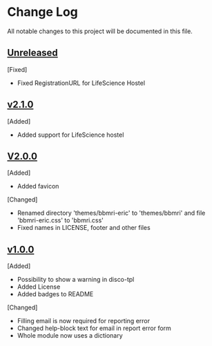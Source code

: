 # Change Log
All notable changes to this project will be documented in this file.

## [Unreleased]
[Fixed]
- Fixed RegistrationURL for LifeScience Hostel


## [v2.1.0]
[Added]
- Added support for LifeScience hostel

## [V2.0.0]
[Added]
- Added favicon 

[Changed]
- Renamed directory 'themes/bbmri-eric' to 'themes/bbmri' and file 'bbmri-eric.css' to 'bbmri.css'
- Fixed names in LICENSE, footer and other files

## [v1.0.0]
[Added]
- Possibility to show a warning in disco-tpl
- Added License
- Added badges to README

[Changed]
 - Filling email is now required for reporting error
 - Changed help-block text for email in report error form
 - Whole module now uses a dictionary
 
 [Unreleased]: https://github.com/CESNET/bbmri-aai-proxy-idp-template/tree/master
 [v2.1.0]: https://github.com/CESNET/bbmri-aai-proxy-idp-template/tree/v2.1.0
 [v2.0.0]: https://github.com/CESNET/bbmri-aai-proxy-idp-template/tree/v2.0.0
 [v1.0.0]: https://github.com/CESNET/bbmri-aai-proxy-idp-template/tree/v1.0.0
